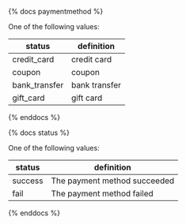 {% docs paymentmethod %}
	
One of the following values: 

| status         | definition                                       |
|----------------|--------------------------------------------------|
| credit_card    | credit card                                      |
| coupon         | coupon                                           |
| bank_transfer  | bank transfer                                    |
| gift_card      | gift card                                        |

{% enddocs %}

{% docs status %}
	
One of the following values: 

| status         | definition                                       |
|----------------|--------------------------------------------------|
| success        | The payment method succeeded                     |
| fail           | The payment method failed                        |

{% enddocs %}